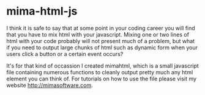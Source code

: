 mima-html-js
============
I think it is safe to say that at some point in your coding career you will find that you have to mix html with your javascript. Mixing one or two lines of html with your code probably will not present much of a problem, but what if you need to output large chunks of html such as dynamic form when your users click a button or a certain event occurs? 

It's for that kind of occassion I created mimahtml, which is a small javascript file containing numerous functions to cleanly output pretty much any html element you can think of. For tutorials on how to use the file please visit my website http://mimasoftware.com.

